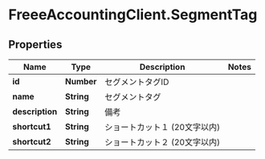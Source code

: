 # FreeeAccountingClient.SegmentTag

## Properties
Name | Type | Description | Notes
------------ | ------------- | ------------- | -------------
**id** | **Number** | セグメントタグID | 
**name** | **String** | セグメントタグ | 
**description** | **String** | 備考 | 
**shortcut1** | **String** | ショートカット１ (20文字以内) | 
**shortcut2** | **String** | ショートカット２ (20文字以内) | 


